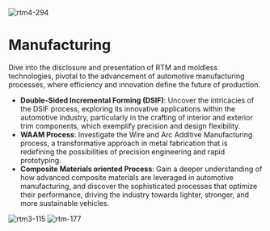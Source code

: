 ![rtm4-294](https://github.com/user-attachments/assets/f0293eb9-f796-4387-84b9-fbb9e62e5677)


# Manufacturing

Dive into the disclosure and presentation of RTM and moldless technologies, pivotal to the advancement of automotive manufacturing processes, where efficiency and innovation define the future of production.
- **Double-Sided Incremental Forming (DSIF)**: Uncover the intricacies of the DSIF process, exploring its innovative applications within the automotive industry, particularly in the crafting of interior and exterior trim components, which exemplify precision and design flexibility.
- **WAAM Process**: Investigate the Wire and Arc Additive Manufacturing process, a transformative approach in metal fabrication that is redefining the possibilities of precision engineering and rapid prototyping.
- **Composite Materials oriented Process**: Gain a deeper understanding of how advanced composite materials are leveraged in automotive manufacturing, and discover the sophisticated processes that optimize their performance, driving the industry towards lighter, stronger, and more sustainable vehicles.
&nbsp;

![rtm3-115](https://github.com/user-attachments/assets/6162079a-42db-4188-b3a6-5dc1a0000d3e)
![rtm-177](https://github.com/user-attachments/assets/abf0aaf4-2be8-4f31-b3b4-92f970829a77)
